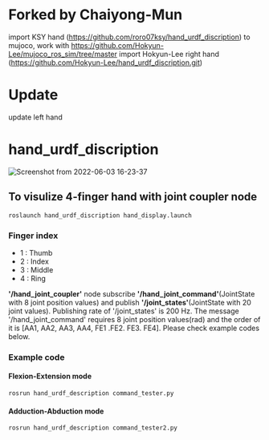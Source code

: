 # Forked by Chaiyong-Mun
import KSY hand (https://github.com/roro07ksy/hand_urdf_discription) to mujoco,
work with https://github.com/Hokyun-Lee/mujoco_ros_sim/tree/master
import Hokyun-Lee right hand (https://github.com/Hokyun-Lee/hand_urdf_discription.git)

# Update
update left hand 
##
##
##
##
##
##
##
##
##
##



# hand_urdf_discription

![Screenshot from 2022-06-03 16-23-37](https://user-images.githubusercontent.com/40191598/171807711-2bd708b4-ef03-4bdb-b5b6-6e91d5b93c4c.png)




## To visulize 4-finger hand with joint coupler node
```
roslaunch hand_urdf_discription hand_display.launch
```

### Finger index
* 1 : Thumb
* 2 : Index
* 3 : Middle
* 4 : Ring


**'/hand_joint_coupler'** node subscribe **'/hand_joint_command'**(JointState with 8 joint position values) and publish **'/joint_states'**(JointState with 20 joint values). Publishing rate of '/joint_states' is 200 Hz.
The message '/hand_joint_command' requires 8 joint position values(rad) and the order of it is [AA1, AA2, AA3, AA4, FE1 .FE2. FE3. FE4].
Please check example codes below.




### Example code
#### Flexion-Extension mode
```
rosrun hand_urdf_description command_tester.py
```

#### Adduction-Abduction mode
```
rosrun hand_urdf_description command_tester2.py
```

